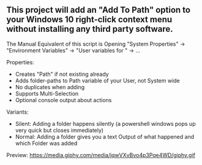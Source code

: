 ## This project will add an "Add To Path" option to your Windows 10 right-click context menu without installing any third party software.

The Manual Equivalent of this script is Opening 
"System Properties" -> "Environment Variables" -> "User variables for <Username>" -> ...

Properties:
- Creates "Path" if not existing already
- Adds folder-paths to Path variable of your User, not System wide
- No duplicates when adding
- Supports Multi-Selection
- Optional console output about actions

Variants:
 - Silent: Adding a folder happens silently (a powershell windows pops up very quick but closes immediately)
 - Normal: Adding a folder gives you a text Output of what happened and which Folder was added 
 
 Preview: 
 https://media.giphy.com/media/jqwVXvBvo4p3Pqe4WD/giphy.gif
